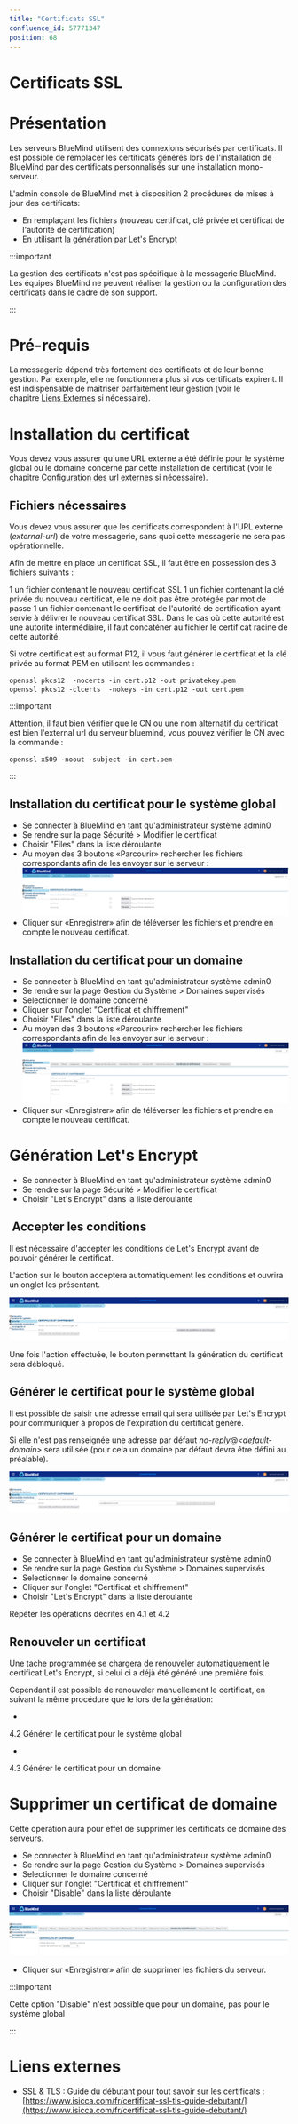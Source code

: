 ```yaml
---
title: "Certificats SSL"
confluence_id: 57771347
position: 68
---
```

# Certificats SSL


# Présentation

Les serveurs BlueMind utilisent des connexions sécurisés par certificats. Il est possible de remplacer les certificats générés lors de l'installation de BlueMind par des certificats personnalisés sur une installation mono-serveur.

L'admin console de BlueMind met à disposition 2 procédures de mises à jour des certificats:

- En remplaçant les fichiers (nouveau certificat, clé privée et certificat de l'autorité de certification)
- En utilisant la génération par Let's Encrypt


:::important

La gestion des certificats n'est pas spécifique à la messagerie BlueMind. Les équipes BlueMind ne peuvent réaliser la gestion ou la configuration des certificats dans le cadre de son support.

:::


# Pré-requis

La messagerie dépend très fortement des certificats et de leur bonne gestion. Par exemple, elle ne fonctionnera plus si vos certificats expirent.
Il est indispensable de maîtriser parfaitement leur gestion (voir le chapitre [Liens Externes](#CertificatsSSL-liensexternes) si nécessaire).

# Installation du certificat

Vous devez vous assurer qu'une URL externe a été définie pour le système global ou le domaine concerné par cette installation de certificat (voir le chapitre [Configuration des url externes](/Guide_de_l_administrateur/Configuration/Gestion_des_domaines/Configuration_des_url_externes/) si nécessaire).

## Fichiers nécessaires

Vous devez vous assurer que les certificats correspondent à l'URL externe (*external-url*) de votre messagerie, sans quoi cette messagerie ne sera pas opérationnelle.

Afin de mettre en place un certificat SSL, il faut être en possession des 3 fichiers suivants :

1 un fichier contenant le nouveau certificat SSL
1 un fichier contenant la clé privée du nouveau certificat, elle ne doit pas être protégée par mot de passe
1 un fichier contenant le certificat de l'autorité de certification ayant servie à délivrer le nouveau certificat SSL. Dans le cas où cette autorité est une autorité intermédiaire, il faut concaténer au fichier le certificat racine de cette autorité.


Si votre certificat est au format P12, il vous faut générer le certificat et la clé privée au format PEM en utilisant les commandes :


```
openssl pkcs12  -nocerts -in cert.p12 -out privatekey.pem
openssl pkcs12 -clcerts  -nokeys -in cert.p12 -out cert.pem 
```

:::important

Attention, il faut bien vérifier que le CN ou une nom alternatif du certificat est bien l'external url du serveur bluemind, vous pouvez vérifier le CN avec la commande :


```
openssl x509 -noout -subject -in cert.pem
```


:::

## Installation du certificat pour le système global

- Se connecter à BlueMind en tant qu'administrateur système admin0
- Se rendre sur la page Sécurité > Modifier le certificat
- Choisir "Files" dans la liste déroulante
- Au moyen des 3 boutons «Parcourir» rechercher les fichiers correspondants afin de les envoyer sur le serveur :![](../../../attachments/57771347/79863730.png)
- Cliquer sur «Enregistrer» afin de téléverser les fichiers et prendre en compte le nouveau certificat.


## Installation du certificat pour un domaine

- Se connecter à BlueMind en tant qu'administrateur système admin0
- Se rendre sur la page Gestion du Système > Domaines supervisés
- Selectionner le domaine concerné
- Cliquer sur l'onglet "Certificat et chiffrement"
- Choisir "Files" dans la liste déroulante
- Au moyen des 3 boutons «Parcourir» rechercher les fichiers correspondants afin de les envoyer sur le serveur :![](../../../attachments/57771347/79863729.png)
- Cliquer sur «Enregistrer» afin de téléverser les fichiers et prendre en compte le nouveau certificat.


# Génération Let's Encrypt

- Se connecter à BlueMind en tant qu'administrateur système admin0
- Se rendre sur la page Sécurité > Modifier le certificat
- Choisir "Let's Encrypt" dans la liste déroulante


##  Accepter les conditions

Il est nécessaire d'accepter les conditions de Let's Encrypt avant de pouvoir générer le certificat.

L'action sur le bouton acceptera automatiquement les conditions et ouvrira un onglet les présentant. 

![](../../../attachments/57771347/79863728.png)

Une fois l'action effectuée, le bouton permettant la génération du certificat sera débloqué.

## Générer le certificat pour le système global

Il est possible de saisir une adresse email qui sera utilisée par Let's Encrypt pour communiquer à propos de l'expiration du certificat généré.

Si elle n'est pas renseignée une adresse par défaut *no-reply@&lt;default-domain>* sera utilisée (pour cela un domaine par défaut devra être défini au préalable).

![](../../../attachments/57771347/79863727.png)

## Générer le certificat pour un domaine

- Se connecter à BlueMind en tant qu'administrateur système admin0
- Se rendre sur la page Gestion du Système > Domaines supervisés
- Selectionner le domaine concerné
- Cliquer sur l'onglet "Certificat et chiffrement"
- Choisir "Let's Encrypt" dans la liste déroulante


Répéter les opérations décrites en 4.1 et 4.2

## Renouveler un certificat

Une tache programmée se chargera de renouveler automatiquement le certificat Let's Encrypt, si celui ci a déjà été généré une première fois.

Cependant il est possible de renouveler manuellement le certificat, en suivant la même procédure que le lors de la génération:

- 
4.2 Générer le certificat pour le système global

- 
4.3 Générer le certificat pour un domaine


# Supprimer un certificat de domaine

Cette opération aura pour effet de supprimer les certificats de domaine des serveurs.


- Se connecter à BlueMind en tant qu'administrateur système admin0
- Se rendre sur la page Gestion du Système > Domaines supervisés
- Selectionner le domaine concerné
- Cliquer sur l'onglet "Certificat et chiffrement"
- Choisir "Disable" dans la liste déroulante


![](../../../attachments/57771347/79863726.png)

- Cliquer sur «Enregistrer» afin de supprimer les fichiers du serveur.


:::important

Cette option "Disable" n'est possible que pour un domaine, pas pour le système global

:::


# Liens externes

- SSL & TLS : Guide du débutant pour tout savoir sur les certificats : [https://www.isicca.com/fr/certificat-ssl-tls-guide-debutant/](https://www.isicca.com/fr/certificat-ssl-tls-guide-debutant/)


